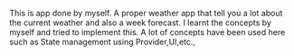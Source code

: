 This is app done by myself.
A proper weather app that tell you a lot about the current weather and also a week forecast.
I learnt the concepts by myself and tried to implement this.
A lot of concepts have been used here such as State management using Provider,UI,etc.,
